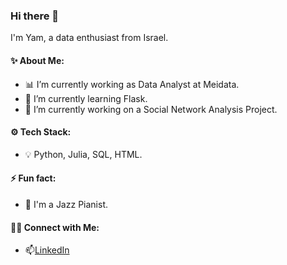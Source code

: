 ### Hi there 👋
I'm Yam, a data enthusiast from Israel.

#### ✨ About Me:

- 📊 I’m currently working as Data Analyst at Meidata.
- 🌱 I’m currently learning Flask.
- 🔭 I’m currently working on a Social Network Analysis Project.

#### ⚙️ Tech Stack:
- 💡 Python, Julia, SQL, HTML.

#### ⚡ Fun fact: 
- 🎹 I'm a Jazz Pianist.

#### 🙌🏻 Connect with Me:
- 📫[LinkedIn](https://www.linkedin.com/in/yam-timor/)
